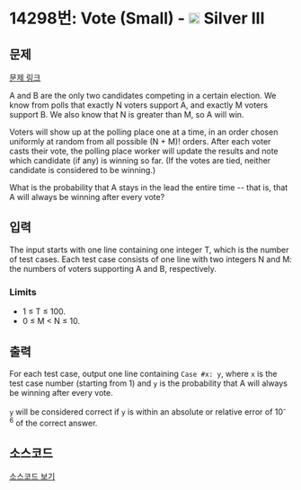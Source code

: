 # 14298번: Vote (Small) - <img src="https://static.solved.ac/tier_small/8.svg" style="height:20px" /> Silver III

<!-- performance -->

<!-- 문제 제출 후 깃허브에 푸시를 했을 때 제출한 코드의 성능이 입력될 공간입니다.-->

<!-- end -->

## 문제

[문제 링크](https://boj.kr/14298)


<p>A and B are the only two candidates competing in a certain election. We know from polls that exactly&nbsp;N&nbsp;voters support A, and exactly&nbsp;M&nbsp;voters support B. We also know that&nbsp;N&nbsp;is greater than&nbsp;M, so A will win.</p>

<p>Voters will show up at the polling place one at a time, in an order chosen uniformly at random from all possible (N&nbsp;+&nbsp;M)! orders. After each voter casts their vote, the polling place worker will update the results and note which candidate (if any) is winning so far. (If the votes are tied, neither candidate is considered to be winning.)</p>

<p>What is the probability that A stays in the lead the entire time -- that is, that A will always be winning after every vote?</p>



## 입력


<p>The input starts with one line containing one integer&nbsp;T, which is the number of test cases. Each test case consists of one line with two integers&nbsp;N&nbsp;and&nbsp;M: the numbers of voters supporting A and B, respectively.</p>

<h3>Limits</h3>

<ul>
<li>1 ≤&nbsp;T&nbsp;≤ 100.</li>
<li>0 ≤&nbsp;M&nbsp;&lt;&nbsp;N&nbsp;≤ 10.</li>
</ul>



## 출력


<p>For each test case, output one line containing&nbsp;<code>Case #x: y</code>, where&nbsp;<code>x</code>&nbsp;is the test case number (starting from 1) and&nbsp;<code>y</code>&nbsp;is the probability that A will always be winning after every vote.</p>

<p><code>y</code>&nbsp;will be considered correct if&nbsp;<code>y</code>&nbsp;is within an absolute or relative error of 10<sup>-6</sup>&nbsp;of the correct answer.&nbsp;</p>



## 소스코드

[소스코드 보기](Vote%20(Small).py)